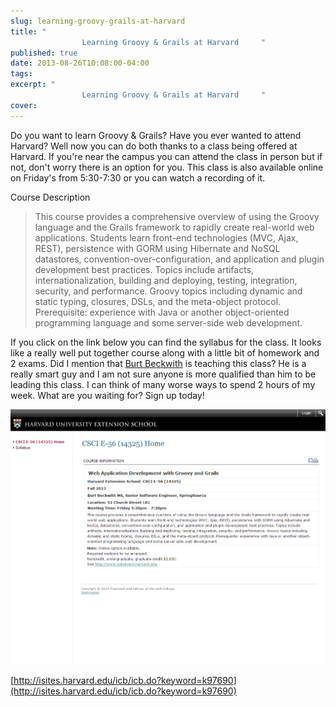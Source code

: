 ```yaml
---
slug: learning-groovy-grails-at-harvard
title: "
				Learning Groovy & Grails at Harvard		"
published: true
date: 2013-08-26T10:08:00-04:00
tags: 
excerpt: "
				Learning Groovy & Grails at Harvard		"
cover: 
---
```


Do you want to learn Groovy & Grails? Have you ever wanted to attend Harvard? Well now you can do both thanks to a class being offered at Harvard. If you're near the campus you can attend the class in person but if not, don't worry there is an option for you. This class is also available online on Friday's from 5:30-7:30 or you can watch a recording of it.

Course Description

> This course provides a comprehensive overview of using the Groovy language and the Grails framework to rapidly create real-world web applications. Students learn front-end technologies (MVC, Ajax, REST), persistence with GORM using Hibernate and NoSQL datastores, convention-over-configuration, and application and plugin development best practices. Topics include artifacts, internationalization, building and deploying, testing, integration, security, and performance. Groovy topics including dynamic and static typing, closures, DSLs, and the meta-object protocol. Prerequisite: experience with Java or another object-oriented programming language and some server-side web development.

If you click on the link below you can find the syllabus for the class. It looks like a really well put together course along with a little bit of homework and 2 exams. Did I mention that [Burt Beckwith](https://twitter.com/burtbeckwith) is teaching this class? He is a really smart guy and I am not sure anyone is more qualified than him to be leading this class. I can think of many worse ways to spend 2 hours of my week. What are you waiting for? Sign up today!

[![](./harvard.png)](http://isites.harvard.edu/icb/icb.do?keyword=k97690)

[http://isites.harvard.edu/icb/icb.do?keyword=k97690](http://isites.harvard.edu/icb/icb.do?keyword=k97690)